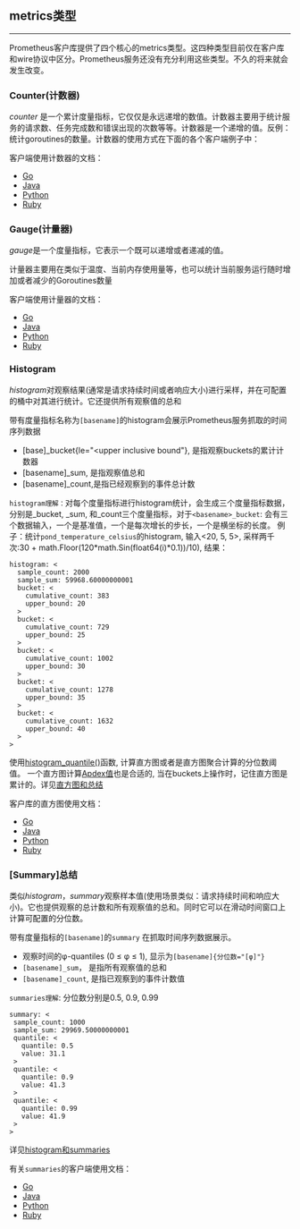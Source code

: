## metrics类型
---
Prometheus客户库提供了四个核心的metrics类型。这四种类型目前仅在客户库和wire协议中区分。Prometheus服务还没有充分利用这些类型。不久的将来就会发生改变。

### Counter(计数器)
*counter* 是一个累计度量指标，它仅仅是永远递增的数值。计数器主要用于统计服务的请求数、任务完成数和错误出现的次数等等。计数器是一个递增的值。反例：统计goroutines的数量。计数器的使用方式在下面的各个客户端例子中：

客户端使用计数器的文档：
 - [Go](http://godoc.org/github.com/prometheus/client_golang/prometheus#Counter)
 - [Java](https://github.com/prometheus/client_java/blob/master/simpleclient/src/main/java/io/prometheus/client/Counter.java)
 - [Python](https://github.com/prometheus/client_python#counter)
 - [Ruby](https://github.com/prometheus/client_ruby#counter)

### Gauge(计量器)
*gauge*是一个度量指标，它表示一个既可以递增或者递减的值。

计量器主要用在类似于温度、当前内存使用量等，也可以统计当前服务运行随时增加或者减少的Goroutines数量

客户端使用计量器的文档：
 - [Go](http://godoc.org/github.com/prometheus/client_golang/prometheus#Gauge)
 - [Java](https://github.com/prometheus/client_java/blob/master/simpleclient/src/main/java/io/prometheus/client/Gauge.java)
 - [Python](https://github.com/prometheus/client_python#gauge)
 - [Ruby](https://github.com/prometheus/client_ruby#gauge)

### Histogram
*histogram*对观察结果(通常是请求持续时间或者响应大小)进行采样，并在可配置的桶中对其进行统计。它还提供所有观察值的总和

带有度量指标名称为`[basename]`的histogram会展示Prometheus服务抓取的时间序列数据
 - [base]_bucket{le="<upper inclusive bound"}, 是指观察buckets的累计计数器
 - [basename]_sum, 是指观察值总和
 - [basename]_count,是指已经观察到的事件总计数

`histogram理解：`对每个度量指标进行histogram统计，会生成三个度量指标数据，分别是<basename>_bucket, <basename>_sum, 和<basename>_count三个度量指标，对于`<basename>_bucket`: 会有三个数据输入，一个是基准值，一个是每次增长的步长，一个是横坐标的长度。 
例子：统计`pond_temperature_celsius`的histogram, 输入<20, 5, 5>, 采样两千次:30 + math.Floor(120*math.Sin(float64(i)*0.1))/10), 结果：
```
histogram: <
  sample_count: 2000
  sample_sum: 59968.60000000001
  bucket: <
    cumulative_count: 383
    upper_bound: 20
  >
  bucket: <
    cumulative_count: 729
    upper_bound: 25
  >
  bucket: <
    cumulative_count: 1002
    upper_bound: 30
  >
  bucket: <
    cumulative_count: 1278
    upper_bound: 35
  >
  bucket: <
    cumulative_count: 1632
    upper_bound: 40
  >
>
```
使用[histogram_quantile()](https://prometheus.io/docs/querying/functions/#histogram_quantile)函数, 计算直方图或者是直方图聚合计算的分位数阈值。 一个直方图计算[Apdex值](http://en.wikipedia.org/wiki/Apdex)也是合适的, 当在buckets上操作时，记住直方图是累计的。详见[直方图和总结](https://prometheus.io/docs/practices/histograms)

客户库的直方图使用文档：
 - [Go](http://godoc.org/github.com/prometheus/client_golang/prometheus#Histogram)
 - [Java](https://github.com/prometheus/client_java/blob/master/simpleclient/src/main/java/io/prometheus/client/Histogram.java)
 - [Python](https://github.com/prometheus/client_python#histogram)
 - [Ruby](https://github.com/prometheus/client_ruby#histogram)

### [Summary]总结
类似*histogram*，*summary*观察样本值(使用场景类似：请求持续时间和响应大小)。它也提供观察的总计数和所有观察值的总和。同时它可以在滑动时间窗口上计算可配置的分位数。

带有度量指标的`[basename]`的`summary` 在抓取时间序列数据展示。
 - 观察时间的φ-quantiles (0 ≤ φ ≤ 1), 显示为`[basename]{分位数="[φ]"}`
 - `[basename]_sum`， 是指所有观察值的总和
 - `[basename]_count`, 是指已观察到的事件计数值

`summaries理解`:  分位数分别是0.5,  0.9,  0.99
 ```
summary: <
  sample_count: 1000
  sample_sum: 29969.50000000001
  quantile: <
    quantile: 0.5
    value: 31.1
  >
  quantile: <
    quantile: 0.9
    value: 41.3
  >
  quantile: <
    quantile: 0.99
    value: 41.9
  >
>
 ```

详见[histogram和summaries](https://prometheus.io/docs/practices/histograms)

有关`summaries`的客户端使用文档：

 - [Go](http://godoc.org/github.com/prometheus/client_golang/prometheus#Summary)
 - [Java](https://github.com/prometheus/client_java/blob/master/simpleclient/src/main/java/io/prometheus/client/Summary.java)
 - [Python](https://github.com/prometheus/client_python#summary)
 - [Ruby](https://github.com/prometheus/client_ruby#summary)

